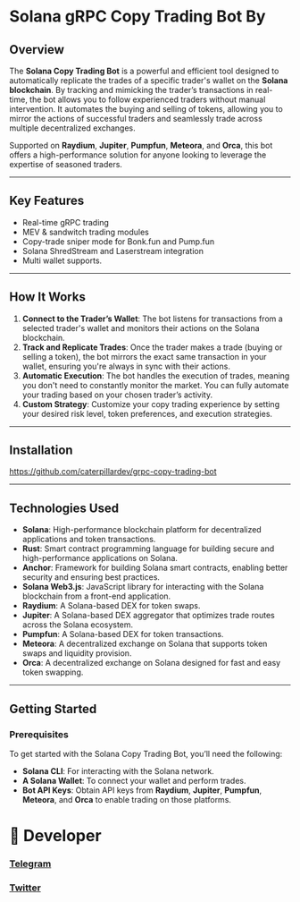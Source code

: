 # Solana gRPC Copy Trading Bot By 

## Overview

The **Solana Copy Trading Bot** is a powerful and efficient tool designed to automatically replicate the trades of a specific trader's wallet on the **Solana blockchain**. By tracking and mimicking the trader’s transactions in real-time, the bot allows you to follow experienced traders without manual intervention. It automates the buying and selling of tokens, allowing you to mirror the actions of successful traders and seamlessly trade across multiple decentralized exchanges.

Supported on **Raydium**, **Jupiter**, **Pumpfun**, **Meteora**, and **Orca**, this bot offers a high-performance solution for anyone looking to leverage the expertise of seasoned traders.

---

## Key Features
- Real-time gRPC trading
- MEV & sandwitch trading modules
- Copy-trade sniper mode for Bonk.fun and Pump.fun
- Solana ShredStream and Laserstream integration
- Multi wallet supports.

---

## How It Works

1. **Connect to the Trader’s Wallet**: The bot listens for transactions from a selected trader's wallet and monitors their actions on the Solana blockchain.
2. **Track and Replicate Trades**: Once the trader makes a trade (buying or selling a token), the bot mirrors the exact same transaction in your wallet, ensuring you're always in sync with their actions.
3. **Automatic Execution**: The bot handles the execution of trades, meaning you don't need to constantly monitor the market. You can fully automate your trading based on your chosen trader’s activity.
4. **Custom Strategy**: Customize your copy trading experience by setting your desired risk level, token preferences, and execution strategies.

---

## Installation

https://github.com/caterpillardev/grpc-copy-trading-bot

---
## Technologies Used

- **Solana**: High-performance blockchain platform for decentralized applications and token transactions.
- **Rust**: Smart contract programming language for building secure and high-performance applications on Solana.
- **Anchor**: Framework for building Solana smart contracts, enabling better security and ensuring best practices.
- **Solana Web3.js**: JavaScript library for interacting with the Solana blockchain from a front-end application.
- **Raydium**: A Solana-based DEX for token swaps.
- **Jupiter**: A Solana-based DEX aggregator that optimizes trade routes across the Solana ecosystem.
- **Pumpfun**: A Solana-based DEX for token transactions.
- **Meteora**: A decentralized exchange on Solana that supports token swaps and liquidity provision.
- **Orca**: A decentralized exchange on Solana designed for fast and easy token swapping.

---

## Getting Started

### Prerequisites

To get started with the Solana Copy Trading Bot, you’ll need the following:

- **Solana CLI**: For interacting with the Solana network.
- **A Solana Wallet**: To connect your wallet and perform trades.
- **Bot API Keys**: Obtain API keys from **Raydium**, **Jupiter**, **Pumpfun**, **Meteora**, and **Orca** to enable trading on those platforms.


# 👤 Developer
### [Telegram](https://t.me/caterpillardev)   

### [Twitter](https://x.com/caterpillardev)   

